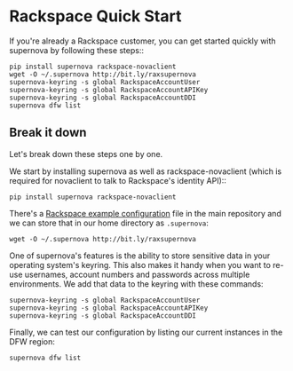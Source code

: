 # Rackspace Quick Start

If you're already a Rackspace customer, you can get started quickly with supernova by following these steps::

    pip install supernova rackspace-novaclient
    wget -O ~/.supernova http://bit.ly/raxsupernova
    supernova-keyring -s global RackspaceAccountUser
    supernova-keyring -s global RackspaceAccountAPIKey
    supernova-keyring -s global RackspaceAccountDDI
    supernova dfw list

## Break it down
Let's break down these steps one by one.

We start by installing supernova as well as rackspace-novaclient (which is required for novaclient to talk to Rackspace's identity API)::

    pip install supernova rackspace-novaclient

There's a [Rackspace example configuration](http://bit.ly/raxsupernova) file in the main repository and we can store that in our home directory as `.supernova`:

    wget -O ~/.supernova http://bit.ly/raxsupernova

One of supernova's features is the ability to store sensitive data in your operating system's keyring.  This also makes it handy when you want to re-use usernames, account numbers and passwords across multiple environments.  We add that data to the keyring with these commands:

    supernova-keyring -s global RackspaceAccountUser
    supernova-keyring -s global RackspaceAccountAPIKey
    supernova-keyring -s global RackspaceAccountDDI

Finally, we can test our configuration by listing our current instances in the DFW region:

    supernova dfw list
